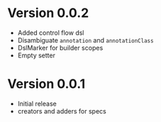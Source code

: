 # Version 0.0.2
- Added control flow dsl
- Disambiguate `annotation` and `annotationClass`
- DslMarker for builder scopes
- Empty setter

# Version 0.0.1
- Initial release
- creators and adders for specs
